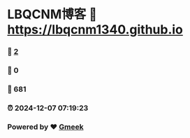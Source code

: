 # LBQCNM博客 :link: https://lbqcnm1340.github.io 
### :page_facing_up: [2](https://lbqcnm1340.github.io/tag.html) 
### :speech_balloon: 0 
### :hibiscus: 681 
### :alarm_clock: 2024-12-07 07:19:23 
### Powered by :heart: [Gmeek](https://github.com/Meekdai/Gmeek)

